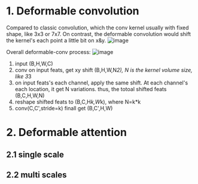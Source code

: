 
# 1. Deformable convolution
Compared to classic convolution, which the conv kernel usually with fixed shape, like 3x3 or 7x7. 
On contrast, the deformable convolution would shift the kernel's each point a little bit on x&y.
![image](https://github.com/user-attachments/assets/bebd41e0-82d9-4190-8c25-caf80028e511)

Overall deformable-conv process:
![image](https://github.com/user-attachments/assets/7a3ed141-0883-46d0-a8b5-f4aa67136c93)
1) input (B,H,W,C)
2) conv on input feats, get xy shift (B,H,W,N*2), N is the kernel volume size, like 3*3
3) on input feats's each channel, apply the same shift. At each channel's each location, it get
   N variations. thus, the totoal shifted feats (B,C,H,W,N)
4) reshape shifted feats to (B,C,H*k,W*k), where N=k*k
5) conv(C,C',stride=k) finall get (B,C',H,W)



# 2. Deformable attention
## 2.1 single scale



## 2.2 multi scales

